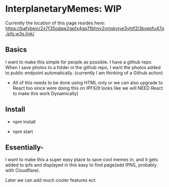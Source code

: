 # InterplanetaryMemes: WIP

Currently the location of this page resides here: https://bafybeicr2x7f35odaw2gpfx4gq7fbhnv2vmskvjve3yhtf2l3bvepfu47q.ipfs.w3s.link/

## Basics

I want to make this simple for people as possible. 
I have a github repo. When I save photos to a folder in the github repo, I want the photos added to public endpoint automatically. (currently I am thinking of a Github action) 

- All of this needs to be done using HTML only or we can also upgrade to React too since were doing this on IPFS(It looks like we will NEED React to make this work Dynamically)

## Install

- npm install

- npm start

## Essentially- 
I want to make this a super easy place to save cool memes in, and it gets added to ipfs and displayed in this easy to find page(add IPNS, probably with Cloudflare). 

Later we can add much cooler features ect. 

